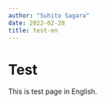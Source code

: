 ```yaml
---
author: "Suhito Sagara"
date: 2022-02-28
title: test-en
---
```

# Test
This is test page in English.
